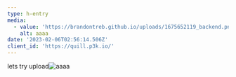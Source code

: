 ```yaml
---
type: h-entry
media:
  - value: 'https://brandontreb.github.io/uploads/1675652119_backend.png'
    alt: aaaa
date: '2023-02-06T02:56:14.506Z'
client_id: 'https://quill.p3k.io/'
---
```

lets try upload![aaaa](https://brandontreb.github.io/uploads/1675652119_backend.png)

